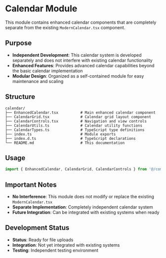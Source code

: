 # Calendar Module

This module contains enhanced calendar components that are completely separate from the existing `ModernCalendar.tsx` component.

## Purpose
- **Independent Development**: This calendar system is developed separately and does not interfere with existing calendar functionality
- **Enhanced Features**: Provides advanced calendar capabilities beyond the basic calendar implementation
- **Modular Design**: Organized as a self-contained module for easy maintenance and scaling

## Structure
```
calendar/
├── EnhancedCalendar.tsx          # Main enhanced calendar component
├── CalendarGrid.tsx              # Calendar grid layout component
├── CalendarControls.tsx          # Navigation and view controls
├── CalendarUtils.ts              # Calendar utility functions
├── CalendarTypes.ts              # TypeScript type definitions
├── index.ts                      # Module exports
├── index.d.ts                    # TypeScript declarations
└── README.md                     # This documentation
```

## Usage
```typescript
import { EnhancedCalendar, CalendarGrid, CalendarControls } from '@/components/modules/calendar';
```

## Important Notes
- **No Interference**: This module does not modify or replace the existing `ModernCalendar.tsx`
- **Separate Implementation**: Completely independent calendar system
- **Future Integration**: Can be integrated with existing systems when ready

## Development Status
- **Status**: Ready for file uploads
- **Integration**: Not yet integrated with existing systems
- **Testing**: Independent testing environment

